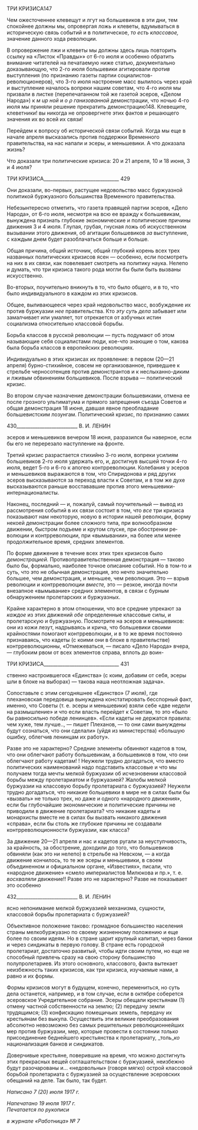 ТРИ КРИЗИСА147

Чем ожесточеннее клевещут и лгут на большевиков в эти дни, тем спокойнее долж­ны мы, опровергая ложь и клеветы, вдумываться в историческую связь событий и в по­литическое, _то есть классовое,_ значение данного хода революции.

В опровержение лжи и клеветы мы должны здесь лишь повторить ссылку на «Лис­ток «Правды»» от 6-го июля и особенно обратить внимание читателей на печатаемую ниже статью, документально доказывающую, что 2-го июля большевики агитировали _против_ выступления (по признанию газеты партии социалистов-революционеров), что 3-го июля настроение масс вылилось через край и выступление началось вопреки нашим советам, что 4-го июля мы призвали в листке (перепечатанном той же газетой эсеров, «Делом Народа») к _м_ _up_ _ной_ и _о_ _ρ_ _ганизованной_ демонстрации, что ночью 4-го июля мы приняли решение прекратить демонстрацию148. Клевещите, клеветники! вы никогда не опровергнете этих фактов и решающего значения их во всей их связи!

Перейдем к вопросу об исторической связи событий. Когда мы еще в начале апреля высказались против поддержки Временного правительства, на нас напали и эсеры, и меньшевики. А что доказала жизнь?

Что доказали три политические кризиса: 20 и 21 апреля, 10 и 18 июня, 3 и 4 июля?

  

ТРИ КРИЗИСА________________________________ 429

Они доказали, во-первых, растущее недовольство масс буржуазной политикой бур­жуазного большинства Временного правительства.

Небезынтересно отметить, что газета правящей партии эсеров, «Дело Народа», от 6-го июля, несмотря на всю ее вражду к большевикам, вынуждена признать глубокие экономические и политические причины движения 3 и 4 июля. Глупая, грубая, гнусная ложь об искусственном вызывании этого движения, об агитации большевиков _за_ вы­ступление, с каждым днем будет разоблачаться больше и больше.

Общая причина, общий источник, общий глубокий корень всех трех названных по­литических кризисов ясен — особенно, если посмотреть на них в их связи, как повеле­вает смотреть на политику наука. Нелепо и думать, что три кризиса такого рода могли бы были быть вызваны искусственно.

Во-вторых, поучительно вникнуть в то, что было общего, и в то, что было индивиду­ального в каждом из этих кризисов.

Общее, выливающееся через край недовольство масс, возбуждение их против бур­жуазии _нее_ правительства. Кто _эту суть дела_ забывает или замалчивает или умаляет, тот отрекается от азбучных истин социализма относительно классовой борь­бы.

Борьба классов в русской революции — пусть подумают об этом называющие себя социалистами люди, кое-что знающие о том, какова была борьба классов в европейских революциях.

Индивидуально в этих кризисах их проявление: в первом (20—21 апреля) бурно-стихийное, совсем не организованное, приведшее к стрельбе черносотенцев против де­монстрантов и к неслыханно-диким и лживым обвинениям большевиков. После взрыва — политический кризис.

Во втором случае назначение демонстрации большевиками, отмена ее после грозно­го ультиматума и прямого запрещения съезда Советов и общая демонстрация 18 июня, давшая явное преобладание большевистским лозунгам. Политический кризис, по при­знанию самих

  

430__________________________ В. И. ЛЕНИН

эсеров и меньшевиков вечером 18 июня, разразился бы наверное, если бы его не пере­резало наступление на фронте.

Третий кризис разрастается стихийно 3-го июля, вопреки усилиям большевиков 2-го июля удержать его, и, достигнув высшей точки 4-го июля, ведет 5-го и 6-го к апогею контрреволюции. Колебания у эсеров и меньшевиков выражаются в том, что Спиридо­нова и ряд других эсеров высказываются за переход власти к Советам, и в том же духе высказываются раньше восстававшие против этого меньшевики-интернационалисты.

Наконец, последний — и, пожалуй, самый поучительный — вывод из рассмотрения событий в их связи состоит в том, что _все_ три кризиса показывают нам некоторую, но­вую в истории нашей революции, форму некоей демонстрации более сложного типа, при волнообразном движении, быстром подъеме и крутом спуске, при обострении ре­волюции и контрреволюции, при «вымывании», на более или менее продолжительное время, средних элементов.

По форме движение в течение всех этих трех кризисов было _демонстрацией._ Противоправительственная демонстрация — таково было бы, формально, наиболее точное описание событий. Но в том-то и суть, что это не обычная демонстрация, это нечто значительно большее, чем демонстрация, и меньшее, чем революция. Это — взрыв революции и контрреволюции _вместе,_ это — резкое, иногда почти внезапное «вымывание» средних элементов, в связи с бурным обнаружением пролетарских и буржуазных.

Крайне характерно в этом отношении, что все средние упрекают за _каждое_ из этих движений _обе_ определенные классовые силы, и пролетарскую и буржуазную. Посмотрите на эсеров и меньшевиков: они из кожи лезут, надрываясь и крича, что большевики своими крайностями помогают контрреволюции, и в то же время постоян­но признаваясь, что кадеты (с коими они в блоке в правительстве) контрреволюционны, «Отмежеваться, — писало «Дело Народа» вчера, — глубоким рвом от всех элементов справа, вплоть до воин-

  

ТРИ КРИЗИСА________________________________ 431

ственно настроившегося «Единства» (с коим, добавим от себя, эсеры шли в блоке на выборах) — такова наша неотложная задача».

Сопоставьте с этим сегодняшнее «Единство» (7 июля), где плехановская передовица вынуждена констатировать бесспорный факт, именно, что Советы (т. е. эсеры и мень­шевики) взяли себе «две недели на размышление» и что если власть перейдет к Сове­там, то это «было бы равносильно победе ленинцев». «Если кадеты не держатся прави­ла: чем хуже, тем лучше.., — пишет Плеханов, — то они сами вынуждены будут соз­наться, что они сделали» (уйдя из министерства) «большую ошибку, облегчив ленин­цам их работу».

Разве это не характерно? Средние элементы обвиняют кадетов в том, что они облег­чают работу большевикам, а большевиков в том, что они облегчают работу кадетам! ! Неужели трудно догадаться, что вместо политических наименований надо подставить классовые и что мы получаем тогда мечты мелкой буржуазии об исчезновении классо­вой борьбы между пролетариатом и буржуазией? Жалобы мелкой буржуазии на клас­совую борьбу пролетариата с буржуазией? Неужели трудно догадаться, что никакие большевики в мире не в силах были бы «вызвать» не только трех, но даже и одного «народного движения», если бы глубочайшие экономические и политические причины не приводили в движение пролетариата? что никакие кадеты и монархисты вместе не в силах бы вызвать никакого движения «справа», если бы столь же глубокие причины не создавали контрреволюционности буржуазии, как класса?

За движение 20—21 апреля и нас и кадетов ругали за неуступчивость, за крайность, за обострение, доходили до того, что большевиков обвиняли (как это ни нелепо) в стрельбе на Невском, — а когда движение кончилось, то те же эсеры и меньшевики, в своем объединенном и официальном органе, «Известиях», писали, что «народное дви­жение» «смело империалистов Милюкова и пр.», т. е. _восхваляли_ движение!! Разве это не характерно? Разве не показывает это особенно

  

432__________________________ В. И. ЛЕНИН

ясно непонимание мелкой буржуазией механизма, сущности, классовой борьбы проле­тариата с буржуазией?

Объективное положение таково: громадное большинство населения страны мелко­буржуазно по своему жизненному положению и еще более по своим идеям. Но в стране царит крупный капитал, через банки и через синдикаты в первую голову. В стране есть городской пролетариат, достаточно развитый, чтобы идти своим путем, но еще не спо­собный привлечь сразу на свою сторону большинство полупролетариев. Из этого ос­новного, классового, факта вытекает неизбежность таких кризисов, как три кризиса, изучаемые нами, а равно и их формы.

Формы кризисов могут в будущем, конечно, перемениться, но суть дела останется, например, и в том случае, если в октябре соберется эсеровское Учредительное собра­ние. Эсеры обещали крестьянам (1) отмену частной собственности на землю; (2) пере­дачу земли трудящимся; (3) конфискацию помещичьих земель, передачу их крестьянам без выкупа. Осуществить эти великие преобразования абсолютно невозможно без са­мых решительных революционнейших мер против буржуазии, мер, которые провести в состоянии _только_ присоединение беднейшего крестьянства к пролетариату, _толь­__ко_ национализация банков и синдикатов.

Доверчивые крестьяне, поверившие на время, что можно достигнуть этих прекрас­ных вещей соглашательством с буржуазией, неизбежно будут разочарованы и... «недо­вольны» (говоря мягко) острой классовой борьбой пролетариата с буржуазией за осу­ществление эсеровских обещаний на деле. Так было, так будет.

_Написано 7 (20) июля 1917 г._

_Напечатано 19 июля 1917 г.                                                               Печатается по рукописи_

_в журнале «Работница» № 7_